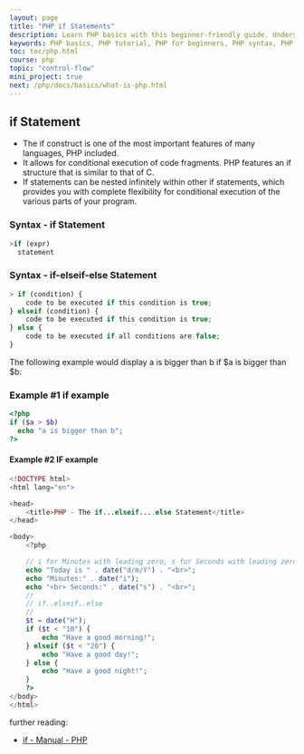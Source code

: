 ```yaml
---
layout: page
title: "PHP if Statements"
description: Learn PHP basics with this beginner-friendly guide. Understand PHP syntax, variables, functions, and more to start building dynamic web applications.
keywords: PHP basics, PHP tutorial, PHP for beginners, PHP syntax, PHP variables, PHP functions, learn PHP, PHP fundamentals, PHP programming
toc: toc/php.html
course: php
topic: "control-flow"
mini_project: true
next: /php/docs/basics/what-is-php.html
---
```


## if Statement

- The if construct is one of the most important features of many languages, PHP included.
- It allows for conditional execution of code fragments. PHP features an if structure that is similar to that of C.
- If statements can be nested infinitely within other if statements, which provides you with complete flexibility for conditional execution of the various parts of your program.

### Syntax - if Statement

```php
>if (expr)  
  statement
```

### Syntax - if-elseif-else Statement

```php
> if (condition) {  
    code to be executed if this condition is true;  
} elseif (condition) {  
    code to be executed if this condition is true;  
} else {  
    code to be executed if all conditions are false;  
}  
```

The following example would display a is bigger than b if $a is bigger than $b:

### Example #1 if example

```php
<?php
if ($a > $b)
  echo "a is bigger than b";
?>
```

#### Example #2 IF example

```php
<!DOCTYPE html>
<html lang="en">

<head>
    <title>PHP - The if...elseif....else Statement</title>
</head>

<body>
    <?php

    // i for Minutes with leading zero, s for Seconds with leading zero
    echo "Today is " . date("d/m/Y") . "<br>";
    echo "Minutes:" . date("i");
    echo "<br> Seconds:" . date("s") . "<br>";
    //
    // if..elseif..else
    //
    $t = date("H");
    if ($t < "10") {
        echo "Have a good morning!";
    } elseif ($t < "20") {
        echo "Have a good day!";
    } else {
        echo "Have a good night!";
    }
    ?>
</body>
</html>
```

further reading:

- [if - Manual - PHP](https://www.php.net/manual/en/control-structures.if.php)

